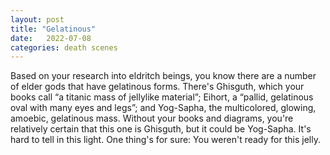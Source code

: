 ```yaml
---
layout: post
title: "Gelatinous"
date:   2022-07-08
categories: death scenes
---
```

Based on your research into eldritch beings, you know there are a number of elder gods that have gelatinous forms. There's Ghisguth, which your books call “a titanic mass of jellylike material”;  Eihort, a “pallid, gelatinous oval with many eyes and legs”; and Yog-Sapha, the multicolored, glowing, amoebic, gelatinous mass. Without your books and diagrams, you're relatively certain that this one is Ghisguth, but it could be Yog-Sapha. It's hard to tell in this light. One thing's for sure: You weren't ready for this jelly.


